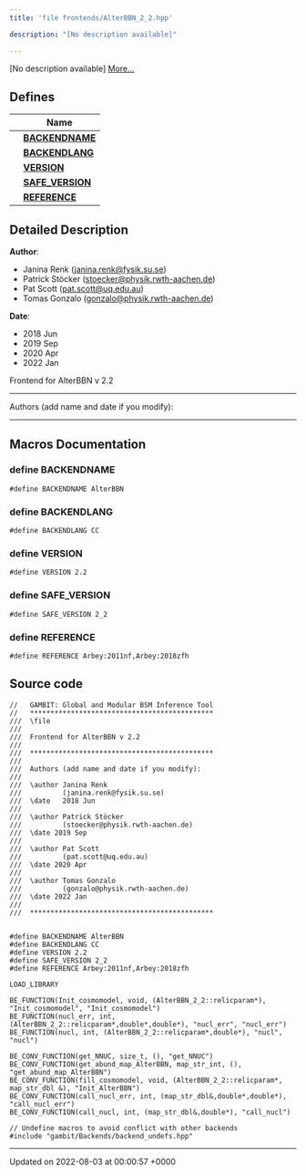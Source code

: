```yaml
---
title: 'file frontends/AlterBBN_2_2.hpp'

description: "[No description available]"

---
```







[No description available] [More...](#detailed-description)

## Defines

|                | Name           |
| -------------- | -------------- |
|  | **[BACKENDNAME](/documentation/code/gambit_sphinx/files/alterbbn__2__2_8hpp/#define-backendname)**  |
|  | **[BACKENDLANG](/documentation/code/gambit_sphinx/files/alterbbn__2__2_8hpp/#define-backendlang)**  |
|  | **[VERSION](/documentation/code/gambit_sphinx/files/alterbbn__2__2_8hpp/#define-version)**  |
|  | **[SAFE_VERSION](/documentation/code/gambit_sphinx/files/alterbbn__2__2_8hpp/#define-safe-version)**  |
|  | **[REFERENCE](/documentation/code/gambit_sphinx/files/alterbbn__2__2_8hpp/#define-reference)**  |

## Detailed Description


**Author**: 

  * Janina Renk ([janina.renk@fysik.su.se](mailto:janina.renk@fysik.su.se)) 
  * Patrick Stöcker ([stoecker@physik.rwth-aachen.de](mailto:stoecker@physik.rwth-aachen.de)) 
  * Pat Scott ([pat.scott@uq.edu.au](mailto:pat.scott@uq.edu.au)) 
  * Tomas Gonzalo ([gonzalo@physik.rwth-aachen.de](mailto:gonzalo@physik.rwth-aachen.de)) 


**Date**: 

  * 2018 Jun
  * 2019 Sep
  * 2020 Apr
  * 2022 Jan


Frontend for AlterBBN v 2.2



------------------

Authors (add name and date if you modify):



------------------




## Macros Documentation

### define BACKENDNAME

```
#define BACKENDNAME AlterBBN
```


### define BACKENDLANG

```
#define BACKENDLANG CC
```


### define VERSION

```
#define VERSION 2.2
```


### define SAFE_VERSION

```
#define SAFE_VERSION 2_2
```


### define REFERENCE

```
#define REFERENCE Arbey:2011nf,Arbey:2018zfh
```


## Source code

```
//   GAMBIT: Global and Modular BSM Inference Tool
//   *********************************************
///  \file
///
///  Frontend for AlterBBN v 2.2
///
///  *********************************************
///
///  Authors (add name and date if you modify):
///
///  \author Janina Renk
///          (janina.renk@fysik.su.se)
///  \date   2018 Jun
///
///  \author Patrick Stöcker
///          (stoecker@physik.rwth-aachen.de)
///  \date 2019 Sep
///
///  \author Pat Scott
///          (pat.scott@uq.edu.au)
///  \date 2020 Apr
///
///  \author Tomas Gonzalo
///          (gonzalo@physik.rwth-aachen.de)
///  \date 2022 Jan
///
///  *********************************************


#define BACKENDNAME AlterBBN
#define BACKENDLANG CC
#define VERSION 2.2
#define SAFE_VERSION 2_2
#define REFERENCE Arbey:2011nf,Arbey:2018zfh

LOAD_LIBRARY

BE_FUNCTION(Init_cosmomodel, void, (AlterBBN_2_2::relicparam*), "Init_cosmomodel", "Init_cosmomodel")
BE_FUNCTION(nucl_err, int, (AlterBBN_2_2::relicparam*,double*,double*), "nucl_err", "nucl_err")
BE_FUNCTION(nucl, int, (AlterBBN_2_2::relicparam*,double*), "nucl", "nucl")

BE_CONV_FUNCTION(get_NNUC, size_t, (), "get_NNUC")
BE_CONV_FUNCTION(get_abund_map_AlterBBN, map_str_int, (), "get_abund_map_AlterBBN")
BE_CONV_FUNCTION(fill_cosmomodel, void, (AlterBBN_2_2::relicparam*, map_str_dbl &), "Init_AlterBBN")
BE_CONV_FUNCTION(call_nucl_err, int, (map_str_dbl&,double*,double*), "call_nucl_err")
BE_CONV_FUNCTION(call_nucl, int, (map_str_dbl&,double*), "call_nucl")

// Undefine macros to avoid conflict with other backends
#include "gambit/Backends/backend_undefs.hpp"
```


-------------------------------

Updated on 2022-08-03 at 00:00:57 +0000
